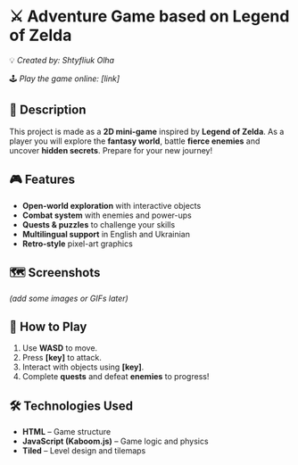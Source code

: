 # ⚔️ Adventure Game based on Legend of Zelda
💡 *Created by: Shtyfliuk Olha*

🕹️ *Play the game online: [link]*

## 📝 Description
This project is made as a **2D mini-game** inspired by **Legend of Zelda**. As a player you will explore the **fantasy world**, battle **fierce enemies** and uncover **hidden secrets**. Prepare for your new journey!

## 🎮 Features
- **Open-world exploration** with interactive objects  
- **Combat system** with enemies and power-ups  
- **Quests & puzzles** to challenge your skills  
- **Multilingual support** in English and Ukrainian
- **Retro-style** pixel-art graphics

## 🗺️ Screenshots
*(add some images or GIFs later)* 

## 🎯 How to Play
1. Use **WASD** to move.
2. Press **[key]** to attack.
3. Interact with objects using **[key]**.
4. Complete **quests** and defeat **enemies** to progress!

## 🛠 Technologies Used
- **HTML** – Game structure
- **JavaScript (Kaboom.js)** – Game logic and physics
- **Tiled** – Level design and tilemaps

